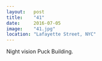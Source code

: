 ```yaml
---
layout:   post
title:    "41"
date:     2016-07-05
image:    "41.jpg"
location: "Lafayette Street, NYC"
---
```


Night vision Puck Building.
